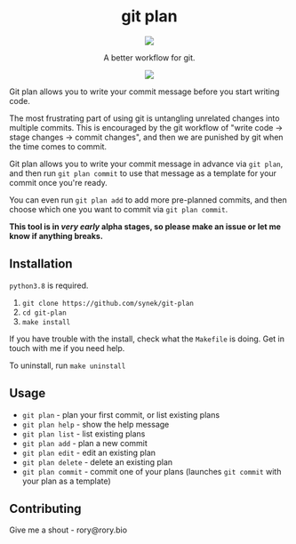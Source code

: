 <h1 align="center">git plan</h1>
<p align="center">
  <img src="https://github.com/synek/git-plan/workflows/Full%20Tests/badge.svg">
</p>
<p align="center">
A better workflow for git.
</p>

<p align="center">
  <img src="https://user-images.githubusercontent.com/9436784/110204672-383cab80-7e6c-11eb-893b-5d23429572cc.png">
</p>

<p>
    Git plan allows you to write your commit message before you start writing code.
</p>

<p>
    The most frustrating part of using git is untangling unrelated changes into multiple commits. This is encouraged
    by the git workflow of "write code -> stage changes -> commit changes", and then we are punished by git 
    when the time comes to commit.
</p>
<p>
    Git plan allows you to write your commit message in advance via <code>git plan</code>, and then run <code>git plan commit</code>
    to use that message as a template for your commit once you're ready.
</p>
<p>
    You can even run <code>git plan add</code> to add more pre-planned commits, and then choose which one you want to
    commit via <code>git plan commit</code>.
</p>
<p>
    <b>This tool is in <i>very early</i> alpha stages, so please make an issue or let me know if anything breaks.</b>
</p>

<h2>Installation</h2>
<p><code>python3.8</code> is required.</p>
<ol>
    <li><code>git clone https://github.com/synek/git-plan</code></li>
    <li><code>cd git-plan</code></li>
    <li><code>make install</code></li>
</ol>
<p>
    If you have trouble with the install, check what the <code>Makefile</code> is doing. Get in touch with me if you need help.
</p>
<p>
    To uninstall, run <code>make uninstall</code>
</p>

<h2>Usage</h2>
<ul>
    <li><code>git plan</code> - plan your first commit, or list existing plans</li>
    <li><code>git plan help</code> - show the help message</li>
    <li><code>git plan list</code> - list existing plans</li>
    <li><code>git plan add</code> - plan a new commit</li>
    <li><code>git plan edit</code> - edit an existing plan</li>
    <li><code>git plan delete</code> - delete an existing plan</li>
    <li><code>git plan commit</code> - commit one of your plans (launches <code>git commit</code> with your plan as a template)</li>
</ul>

<h2>Contributing</h2>
<p>Give me a shout - rory@rory.bio</p>
